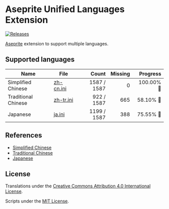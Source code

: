 # Aseprite Unified Languages Extension

[![Releases](https://img.shields.io/github/v/release/aseprite-quest/aseprite-unified-languages-extension)](https://github.com/aseprite-quest/aseprite-unified-languages-extension/releases)

[Aseprite](https://github.com/aseprite/aseprite) extension to support multiple languages.

## Supported languages

| Name | File | Count | Missing | Progress |
|---|---|---:|---:|---:|
| Simplified Chinese | [zh-cn.ini](data/zh-cn.ini) | 1587 / 1587 | 0 | 100.00% 🚩 |
| Traditional Chinese | [zh-tr.ini](data/zh-tr.ini) | 922 / 1587 | 665 | 58.10% 🚧 |
| Japanese | [ja.ini](data/ja.ini) | 1199 / 1587 | 388 | 75.55% 🚧 |

## References

- [Simplified Chinese](https://github.com/J-11/Aseprite-Simplified-Chinese)
- [Traditional Chinese](https://github.com/chongx1an/Aseprite-TraditionalChineseExtension)
- [Japanese](https://wikiwiki.jp/aseprite/日本語化ファイルのダウンロード)

## License

Translations under the [Creative Commons Attribution 4.0 International License](data/package.json).

Scripts under the [MIT License](LICENSE).
